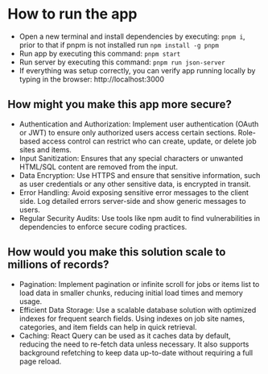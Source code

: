 # How to run the app

- Open a new terminal and install dependencies by executing: `pnpm i`, prior to that if pnpm is not installed run `npm install -g pnpm`
- Run app by executing this command: `pnpm start`
- Run server by executing this command: `pnpm run json-server`
- If everything was setup correctly, you can verify app running locally by typing in the browser: http://localhost:3000

## How might you make this app more secure?
* Authentication and Authorization: Implement user authentication (OAuth or JWT) to ensure only authorized users access certain sections. Role-based access control can restrict who can create, update, or delete job sites and items.
* Input Sanitization: Ensures that any special characters or unwanted HTML/SQL content are removed from the input.
* Data Encryption: Use HTTPS and ensure that sensitive information, such as user credentials or any other sensitive data, is encrypted in transit. 
* Error Handling: Avoid exposing sensitive error messages to the client side. Log detailed errors server-side and show generic messages to users.
* Regular Security Audits: Use tools like npm audit to find vulnerabilities in dependencies to enforce secure coding practices.

## How would you make this solution scale to millions of records?
* Pagination: Implement pagination or infinite scroll for jobs or items list to load data in smaller chunks, reducing initial load times and memory usage.
* Efficient Data Storage: Use a scalable database solution with optimized indexes for frequent search fields. Using indexes on job site names, categories, and item fields can help in quick retrieval.
* Caching: React Query can be used as it caches data by default, reducing the need to re-fetch data unless necessary. It also supports background refetching to keep data up-to-date without requiring a full page reload.
